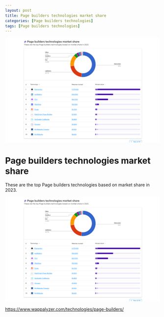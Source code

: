 ```yaml
---
layout: post
title: Page builders technologies market share 
categories: [Page builders technologies]
tags: [Page builders technologies]
--- 
```


![page builders](../pics/20231012101349_siteGenerators.png)

# Page builders technologies market share 
These are the top Page builders technologies based on market share in 2023. 

![page builders](../pics/20231012101349_siteGenerators.png)

<https://www.wappalyzer.com/technologies/page-builders/>